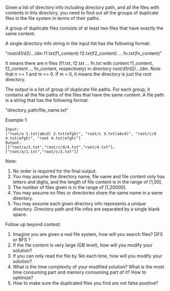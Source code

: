 Given a list of directory info including directory path, and all the files with contents in this directory, you need to find out all the groups of duplicate files in the file system in terms of their paths.

A group of duplicate files consists of at least two files that have exactly the same content.

A single directory info string in the input list has the following format:

"root/d1/d2/.../dm f1.txt(f1_content) f2.txt(f2_content) ... fn.txt(fn_content)"

It means there are n files (f1.txt, f2.txt ... fn.txt with content f1_content, f2_content ... fn_content, respectively) in directory root/d1/d2/.../dm. Note that n >= 1 and m >= 0. If m = 0, it means the directory is just the root directory.

The output is a list of group of duplicate file paths. For each group, it contains all the file paths of the files that have the same content. A file path is a string that has the following format:

"directory_path/file_name.txt"

Example 1:

~~~
Input:
["root/a 1.txt(abcd) 2.txt(efgh)", "root/c 3.txt(abcd)", "root/c/d 4.txt(efgh)", "root 4.txt(efgh)"]
Output:
[["root/a/2.txt","root/c/d/4.txt","root/4.txt"],["root/a/1.txt","root/c/3.txt"]]
~~~

Note:

1. No order is required for the final output.
1. You may assume the directory name, file name and file content only has letters and digits, and the length of file content is in the range of [1,50].
1. The number of files given is in the range of [1,20000].
1. You may assume no files or directories share the same name in a same directory.
1. You may assume each given directory info represents a unique directory. Directory path and file infos are separated by a single blank space.

Follow up beyond contest:

1. Imagine you are given a real file system, how will you search files? DFS or BFS ?
1. If the file content is very large (GB level), how will you modify your solution?
1. If you can only read the file by 1kb each time, how will you modify your solution?
1. What is the time complexity of your modified solution? What is the most time consuming part and memory consuming part of it? How to optimize?
1. How to make sure the duplicated files you find are not false positive?
